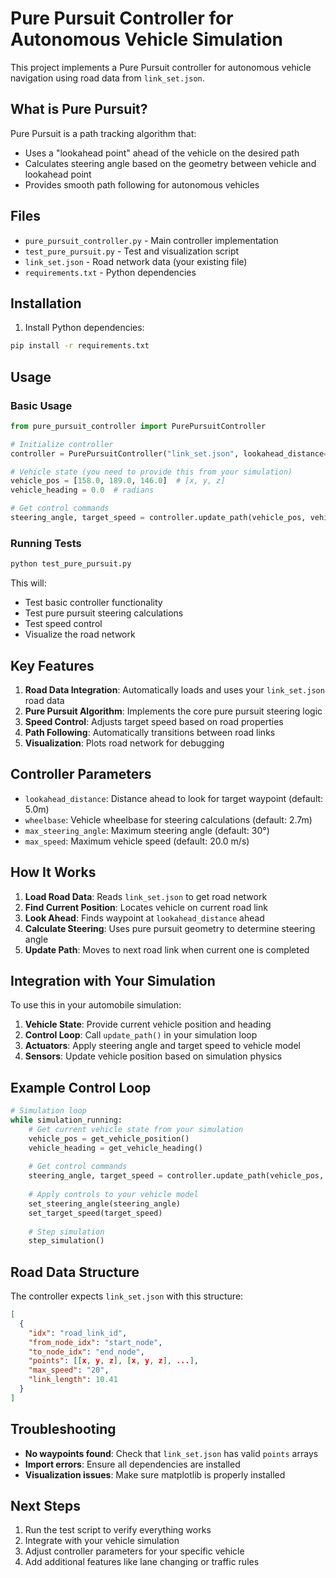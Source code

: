 # Pure Pursuit Controller for Autonomous Vehicle Simulation

This project implements a Pure Pursuit controller for autonomous vehicle navigation using road data from `link_set.json`.

## What is Pure Pursuit?

Pure Pursuit is a path tracking algorithm that:
- Uses a "lookahead point" ahead of the vehicle on the desired path
- Calculates steering angle based on the geometry between vehicle and lookahead point
- Provides smooth path following for autonomous vehicles

## Files

- `pure_pursuit_controller.py` - Main controller implementation
- `test_pure_pursuit.py` - Test and visualization script
- `link_set.json` - Road network data (your existing file)
- `requirements.txt` - Python dependencies

## Installation

1. Install Python dependencies:
```bash
pip install -r requirements.txt
```

## Usage

### Basic Usage

```python
from pure_pursuit_controller import PurePursuitController

# Initialize controller
controller = PurePursuitController("link_set.json", lookahead_distance=5.0)

# Vehicle state (you need to provide this from your simulation)
vehicle_pos = [158.0, 189.0, 146.0]  # [x, y, z]
vehicle_heading = 0.0  # radians

# Get control commands
steering_angle, target_speed = controller.update_path(vehicle_pos, vehicle_heading)
```

### Running Tests

```bash
python test_pure_pursuit.py
```

This will:
- Test basic controller functionality
- Test pure pursuit steering calculations
- Test speed control
- Visualize the road network

## Key Features

1. **Road Data Integration**: Automatically loads and uses your `link_set.json` road data
2. **Pure Pursuit Algorithm**: Implements the core pure pursuit steering logic
3. **Speed Control**: Adjusts target speed based on road properties
4. **Path Following**: Automatically transitions between road links
5. **Visualization**: Plots road network for debugging

## Controller Parameters

- `lookahead_distance`: Distance ahead to look for target waypoint (default: 5.0m)
- `wheelbase`: Vehicle wheelbase for steering calculations (default: 2.7m)
- `max_steering_angle`: Maximum steering angle (default: 30°)
- `max_speed`: Maximum vehicle speed (default: 20.0 m/s)

## How It Works

1. **Load Road Data**: Reads `link_set.json` to get road network
2. **Find Current Position**: Locates vehicle on current road link
3. **Look Ahead**: Finds waypoint at `lookahead_distance` ahead
4. **Calculate Steering**: Uses pure pursuit geometry to determine steering angle
5. **Update Path**: Moves to next road link when current one is completed

## Integration with Your Simulation

To use this in your automobile simulation:

1. **Vehicle State**: Provide current vehicle position and heading
2. **Control Loop**: Call `update_path()` in your simulation loop
3. **Actuators**: Apply steering angle and target speed to vehicle model
4. **Sensors**: Update vehicle position based on simulation physics

## Example Control Loop

```python
# Simulation loop
while simulation_running:
    # Get current vehicle state from your simulation
    vehicle_pos = get_vehicle_position()
    vehicle_heading = get_vehicle_heading()
    
    # Get control commands
    steering_angle, target_speed = controller.update_path(vehicle_pos, vehicle_heading)
    
    # Apply controls to your vehicle model
    set_steering_angle(steering_angle)
    set_target_speed(target_speed)
    
    # Step simulation
    step_simulation()
```

## Road Data Structure

The controller expects `link_set.json` with this structure:
```json
[
  {
    "idx": "road_link_id",
    "from_node_idx": "start_node",
    "to_node_idx": "end_node",
    "points": [[x, y, z], [x, y, z], ...],
    "max_speed": "20",
    "link_length": 10.41
  }
]
```

## Troubleshooting

- **No waypoints found**: Check that `link_set.json` has valid `points` arrays
- **Import errors**: Ensure all dependencies are installed
- **Visualization issues**: Make sure matplotlib is properly installed

## Next Steps

1. Run the test script to verify everything works
2. Integrate with your vehicle simulation
3. Adjust controller parameters for your specific vehicle
4. Add additional features like lane changing or traffic rules
